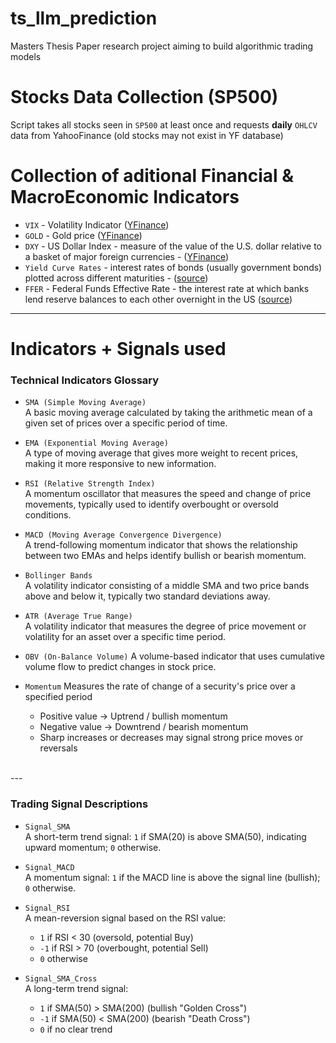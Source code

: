 # ts_llm_prediction
Masters Thesis Paper research project aiming to build algorithmic trading models

# Stocks Data Collection (SP500)
Script takes all stocks seen in `SP500` at least once and requests **daily** `OHLCV` data from YahooFinance (old stocks may not exist in YF database)
<br>

# Collection of aditional Financial & MacroEconomic Indicators 
- `VIX` - Volatility Indicator ([YFinance](https://finance.yahoo.com/quote/%5EVIX/))
- `GOLD` - Gold price ([YFinance](https://finance.yahoo.com/quote/GC=F/))
- `DXY` - US Dollar Index - measure of the value of the U.S. dollar relative to a basket of major foreign currencies - ([YFinance](https://finance.yahoo.com/quote/DX-Y.NYB/))
- `Yield Curve Rates` - interest rates of bonds (usually government bonds) plotted across different maturities - ([source](https://home.treasury.gov/resource-center/data-chart-center/interest-rates/TextView?type=daily_treasury_yield_curve&field_tdr_date_value=2024))
- `FFER` - Federal Funds Effective Rate - the interest rate at which banks lend reserve balances to each other overnight in the US ([source](https://fred.stlouisfed.org/series/FEDFUNDS))

---

# Indicators + Signals used
### Technical Indicators Glossary

- `SMA (Simple Moving Average)`  
  A basic moving average calculated by taking the arithmetic mean of a given set of prices over a specific period of time.

- `EMA (Exponential Moving Average)`  
  A type of moving average that gives more weight to recent prices, making it more responsive to new information.

- `RSI (Relative Strength Index)`  
  A momentum oscillator that measures the speed and change of price movements, typically used to identify overbought or oversold conditions.

- `MACD (Moving Average Convergence Divergence)`  
  A trend-following momentum indicator that shows the relationship between two EMAs and helps identify bullish or bearish momentum.

- `Bollinger Bands`  
  A volatility indicator consisting of a middle SMA and two price bands above and below it, typically two standard deviations away.

- `ATR (Average True Range)`  
  A volatility indicator that measures the degree of price movement or volatility for an asset over a specific time period.

- `OBV (On-Balance Volume)` 
  A volume-based indicator that uses cumulative volume flow to predict changes in stock price. <br>

- `Momentum`
  Measures the rate of change of a security's price over a specified period
  - Positive value → Uptrend / bullish momentum  
  - Negative value → Downtrend / bearish momentum  
  - Sharp increases or decreases may signal strong price moves or reversals
  
<br>
---

### Trading Signal Descriptions

- `Signal_SMA`  
  A short-term trend signal: `1` if SMA(20) is above SMA(50), indicating upward momentum; `0` otherwise.

- `Signal_MACD`  
  A momentum signal: `1` if the MACD line is above the signal line (bullish); `0` otherwise.

- `Signal_RSI`  
  A mean-reversion signal based on the RSI value:  
  - `1` if RSI < 30 (oversold, potential Buy)  
  - `-1` if RSI > 70 (overbought, potential Sell)  
  - `0` otherwise

- `Signal_SMA_Cross`  
  A long-term trend signal:  
  - `1` if SMA(50) > SMA(200) (bullish "Golden Cross")  
  - `-1` if SMA(50) < SMA(200) (bearish "Death Cross")  
  - `0` if no clear trend

